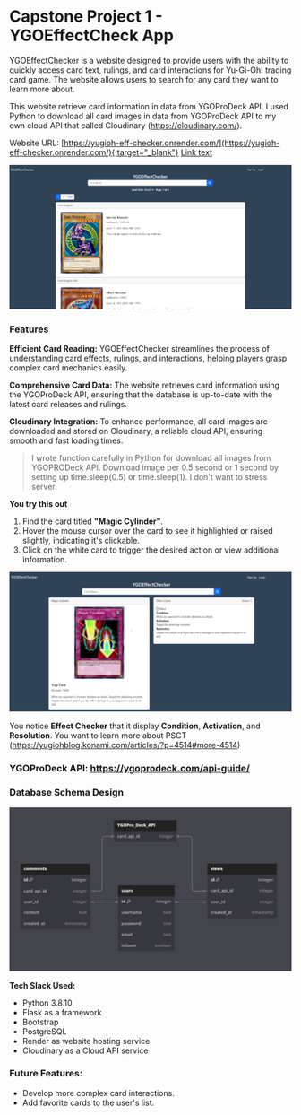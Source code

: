 # Capstone Project 1 - YGOEffectCheck App

YGOEffectChecker is a website designed to provide users with the ability to quickly access card text, rulings, and card interactions for Yu-Gi-Oh! trading card game. The website allows users to search for any card they want to learn more about.

This website retrieve card information in data from YGOProDeck API. I used Python to download all card images in data from YGOProDeck API to my own cloud API that called Cloudinary (https://cloudinary.com/).

Website URL: [https://yugioh-eff-checker.onrender.com/](https://yugioh-eff-checker.onrender.com/){:target="_blank"}
<a href="https://yugioh-eff-checker.onrender.com/" target="_blank">Link text</a>

![YGO_EFF_CHECKER_Search](/static/images/search.png)

### Features

**Efficient Card Reading:** YGOEffectChecker streamlines the process of understanding card effects, rulings, and interactions, helping players grasp complex card mechanics easily.

**Comprehensive Card Data:** The website retrieves card information using the YGOProDeck API, ensuring that the database is up-to-date with the latest card releases and rulings.

**Cloudinary Integration:** To enhance performance, all card images are downloaded and stored on Cloudinary, a reliable cloud API, ensuring smooth and fast loading times.
> I wrote function carefully in Python for download all images from YGOPRODeck API. Download image per 0.5 second or 1 second by setting up time.sleep(0.5) or time.sleep(1). I don't want to stress server.

**You try this out**
1. Find the card titled **"Magic Cylinder"**. 
2. Hover the mouse cursor over the card to see it highlighted or raised slightly, indicating it's clickable.
3. Click on the white card to trigger the desired action or view additional information.

![Magic_Cylinder](/static/images/magic_c.png)

You notice **Effect Checker** that it display **Condition**, **Activation**, and **Resolution**. You want to learn more about PSCT (https://yugiohblog.konami.com/articles/?p=4514#more-4514)

### YGOProDeck API: https://ygoprodeck.com/api-guide/

### Database Schema Design
![Database_Schema_Design](/Database-Schemas/DatabaseSchemaDesign-2.png)

**Tech Slack Used:** 
- Python 3.8.10
- Flask as a framework
- Bootstrap
- PostgreSQL
- Render as website hosting service
- Cloudinary as a Cloud API service

### Future Features:
- Develop more complex card interactions.
- Add favorite cards to the user's list.

